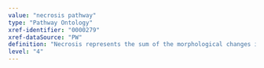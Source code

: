 ```yaml
---
value: "necrosis pathway"
type: "Pathway Ontology"
xref-identifier: "0000279"
xref-dataSource: "PW"
definition: "Necrosis represents the sum of the morphological changes indicative of cell death and caused by the progressive degradative action of enzymes; it may affect groups of cells or part of a structure or an organ. There are many causes of necrosis including injury, infection, cancer, infarction, inflammation, others. There are several distinctive morphologic patterns of necrosis."
level: "4"
---
```


